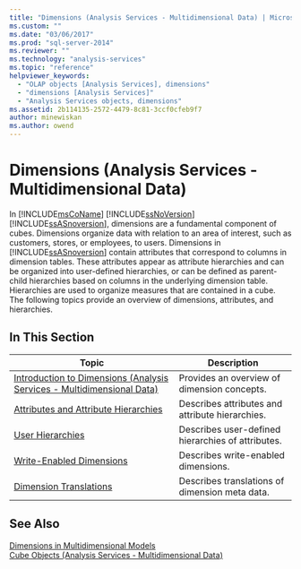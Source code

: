 ```yaml
---
title: "Dimensions (Analysis Services - Multidimensional Data) | Microsoft Docs"
ms.custom: ""
ms.date: "03/06/2017"
ms.prod: "sql-server-2014"
ms.reviewer: ""
ms.technology: "analysis-services"
ms.topic: "reference"
helpviewer_keywords: 
  - "OLAP objects [Analysis Services], dimensions"
  - "dimensions [Analysis Services]"
  - "Analysis Services objects, dimensions"
ms.assetid: 2b114135-2572-4479-8c81-3ccf0cfeb9f7
author: minewiskan
ms.author: owend
---
```

# Dimensions (Analysis Services - Multidimensional Data)
  In [!INCLUDE[msCoName](../../includes/msconame-md.md)] [!INCLUDE[ssNoVersion](../../includes/ssnoversion-md.md)] [!INCLUDE[ssASnoversion](../../includes/ssasnoversion-md.md)], dimensions are a fundamental component of cubes. Dimensions organize data with relation to an area of interest, such as customers, stores, or employees, to users. Dimensions in [!INCLUDE[ssASnoversion](../../includes/ssasnoversion-md.md)] contain attributes that correspond to columns in dimension tables. These attributes appear as attribute hierarchies and can be organized into user-defined hierarchies, or can be defined as parent-child hierarchies based on columns in the underlying dimension table. Hierarchies are used to organize measures that are contained in a cube. The following topics provide an overview of dimensions, attributes, and hierarchies.  
  
## In This Section  
  
|Topic|Description|  
|-----------|-----------------|  
|[Introduction to Dimensions &#40;Analysis Services - Multidimensional Data&#41;](dimensions-analysis-services-multidimensional-data.md)|Provides an overview of dimension concepts.|  
|[Attributes and Attribute Hierarchies](attributes-and-attribute-hierarchies.md)|Describes attributes and attribute hierarchies.|  
|[User Hierarchies](user-hierarchies.md)|Describes user-defined hierarchies of attributes.|  
|[Write-Enabled Dimensions](write-enabled-dimensions.md)|Describes write-enabled dimensions.|  
|[Dimension Translations](dimension-translations.md)|Describes translations of dimension meta data.|  
  
## See Also  
 [Dimensions in Multidimensional Models](../multidimensional-models/dimensions-in-multidimensional-models.md)   
 [Cube Objects &#40;Analysis Services - Multidimensional Data&#41;](../multidimensional-models-olap-logical-cube-objects/cube-objects-analysis-services-multidimensional-data.md)  
  
  
